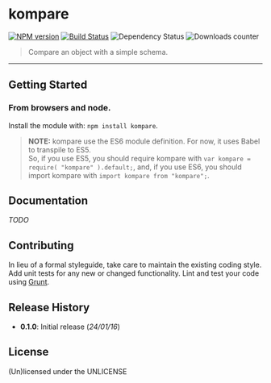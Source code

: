 # kompare

[![NPM version](http://img.shields.io/npm/v/kompare.svg)](https://www.npmjs.com/package/kompare) [![Build Status](http://img.shields.io/travis/leny/kompare.svg)](https://travis-ci.org/leny/kompare) ![Dependency Status](https://david-dm.org/leny/kompare.svg) ![Downloads counter](http://img.shields.io/npm/dm/kompare.svg)

> Compare an object with a simple schema.

* * *

## Getting Started

### From **browsers** and **node**.

Install the module with: `npm install kompare`.

> **NOTE:** kompare use the ES6 module definition. For now, it uses Babel to transpile to ES5.  
> So, if you use ES5, you should require kompare with `var kompare = require( "kompare" ).default;`, and, if you use ES6, you should import kompare with `import kompare from "kompare";`.

## Documentation

_TODO_

## Contributing

In lieu of a formal styleguide, take care to maintain the existing coding style. Add unit tests for any new or changed functionality. Lint and test your code using [Grunt](http://gruntjs.com/).

## Release History

* **0.1.0**: Initial release (*24/01/16*)

## License
(Un)licensed under the UNLICENSE
